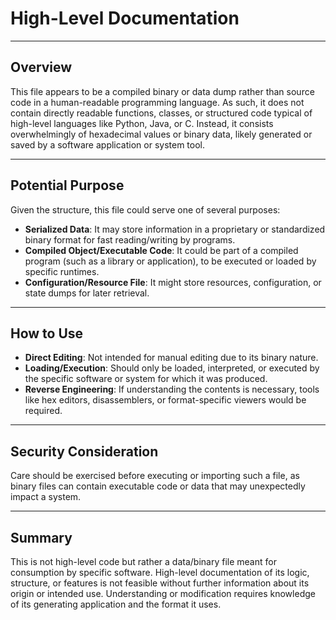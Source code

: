 # High-Level Documentation

---

## Overview

This file appears to be a compiled binary or data dump rather than source code in a human-readable programming language. As such, it does not contain directly readable functions, classes, or structured code typical of high-level languages like Python, Java, or C. Instead, it consists overwhelmingly of hexadecimal values or binary data, likely generated or saved by a software application or system tool.

---

## Potential Purpose

Given the structure, this file could serve one of several purposes:
- **Serialized Data**: It may store information in a proprietary or standardized binary format for fast reading/writing by programs.
- **Compiled Object/Executable Code**: It could be part of a compiled program (such as a library or application), to be executed or loaded by specific runtimes.
- **Configuration/Resource File**: It might store resources, configuration, or state dumps for later retrieval.

---

## How to Use

- **Direct Editing**: Not intended for manual editing due to its binary nature.
- **Loading/Execution**: Should only be loaded, interpreted, or executed by the specific software or system for which it was produced.
- **Reverse Engineering**: If understanding the contents is necessary, tools like hex editors, disassemblers, or format-specific viewers would be required.

---

## Security Consideration

Care should be exercised before executing or importing such a file, as binary files can contain executable code or data that may unexpectedly impact a system.

---

## Summary

This is not high-level code but rather a data/binary file meant for consumption by specific software. High-level documentation of its logic, structure, or features is not feasible without further information about its origin or intended use. Understanding or modification requires knowledge of its generating application and the format it uses.